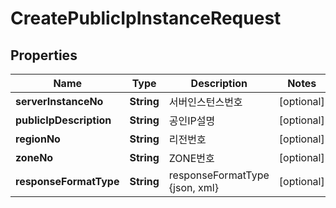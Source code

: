 
# CreatePublicIpInstanceRequest

## Properties
Name | Type | Description | Notes
------------ | ------------- | ------------- | -------------
**serverInstanceNo** | **String** | 서버인스턴스번호 |  [optional]
**publicIpDescription** | **String** | 공인IP설명 |  [optional]
**regionNo** | **String** | 리전번호 |  [optional]
**zoneNo** | **String** | ZONE번호 |  [optional]
**responseFormatType** | **String** | responseFormatType {json, xml} |  [optional]



